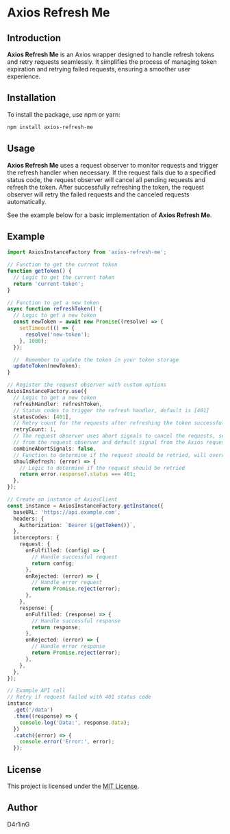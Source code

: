 # Axios Refresh Me

## Introduction

**Axios Refresh Me** is an Axios wrapper designed to handle refresh tokens and retry requests seamlessly. It simplifies the process of managing token expiration and retrying failed requests, ensuring a smoother user experience.

## Installation

To install the package, use npm or yarn:

```sh
npm install axios-refresh-me
```

## Usage

**Axios Refresh Me** uses a request observer to monitor requests and trigger the refresh handler when necessary. If the request fails due to a specified status code, the request observer will cancel all pending requests and refresh the token. After successfully refreshing the token, the request observer will retry the failed requests and the canceled requests automatically.

See the example below for a basic implementation of **Axios Refresh Me**.

## Example

```ts
import AxiosInstanceFactory from 'axios-refresh-me';

// Function to get the current token
function getToken() {
  // Logic to get the current token
  return 'current-token';
}

// Function to get a new token
async function refreshToken() {
  // Logic to get a new token
  const newToken = await new Promise((resolve) => {
    setTimeout(() => {
      resolve('new-token');
    }, 1000);
  });

  //  Remember to update the token in your token storage
  updateToken(newToken);
}

// Register the request observer with custom options
AxiosInstanceFactory.use({
  // Logic to get a new token
  refreshHandler: refreshToken,
  // Status codes to trigger the refresh handler, default is [401]
  statusCodes: [401],
  // Retry count for the requests after refreshing the token successfully, default is 1
  retryCount: 1,
  // The request observer uses abort signals to cancel the requests, set this option to true to combine the abort signals
  // from the request observer and default signal from the Axios request, default is false
  combineAbortSignals: false,
  // Function to determine if the request should be retried, will override the statusCodes option, default is undefined
  shouldRefresh: (error) => {
    // Logic to determine if the request should be retried
    return error.response?.status === 401;
  },
});

// Create an instance of AxiosClient
const instance = AxiosInstanceFactory.getInstance({
  baseURL: 'https://api.example.com',
  headers: {
    Authorization: `Bearer ${getToken()}`,
  },
  interceptors: {
    request: {
      onFulfilled: (config) => {
        // Handle successful request
        return config;
      },
      onRejected: (error) => {
        // Handle error request
        return Promise.reject(error);
      },
    },
    response: {
      onFulfilled: (response) => {
        // Handle successful response
        return response;
      },
      onRejected: (error) => {
        // Handle error response
        return Promise.reject(error);
      },
    },
  },
});

// Example API call
// Retry if request failed with 401 status code
instance
  .get('/data')
  .then((response) => {
    console.log('Data:', response.data);
  })
  .catch((error) => {
    console.error('Error:', error);
  });
```

## License

This project is licensed under the [MIT License](./LICENSE.md).

## Author

D4r1inG
